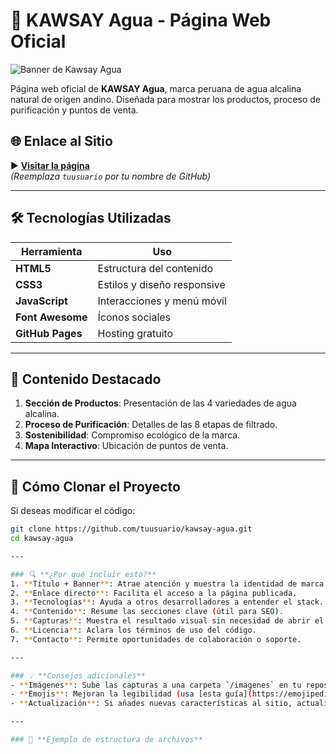 # 🚰 KAWSAY Agua - Página Web Oficial

![Banner de Kawsay Agua](imagenes/banner-kawsay.jpg) *<!-- (Opcional: Añade una imagen destacada) -->*

Página web oficial de **KAWSAY Agua**, marca peruana de agua alcalina natural de origen andino. Diseñada para mostrar los productos, proceso de purificación y puntos de venta.

## 🌐 Enlace al Sitio
▶ **[Visitar la página](https://tuusuario.github.io/kawsay-agua/)**  
*(Reemplaza `tuusuario` por tu nombre de GitHub)*

---

## 🛠️ Tecnologías Utilizadas
| Herramienta | Uso |
|------------|-----|
| **HTML5** | Estructura del contenido |
| **CSS3** | Estilos y diseño responsive |
| **JavaScript** | Interacciones y menú móvil |
| **Font Awesome** | Íconos sociales |
| **GitHub Pages** | Hosting gratuito |

---

## 📌 Contenido Destacado
1. **Sección de Productos**: Presentación de las 4 variedades de agua alcalina.
2. **Proceso de Purificación**: Detalles de las 8 etapas de filtrado.
3. **Sostenibilidad**: Compromiso ecológico de la marca.
4. **Mapa Interactivo**: Ubicación de puntos de venta.

---

## 🚀 Cómo Clonar el Proyecto
Si deseas modificar el código:
```bash
git clone https://github.com/tuusuario/kawsay-agua.git
cd kawsay-agua

---

### 🔍 **¿Por qué incluir esto?**
1. **Título + Banner**: Atrae atención y muestra la identidad de marca.
2. **Enlace directo**: Facilita el acceso a la página publicada.
3. **Tecnologías**: Ayuda a otros desarrolladores a entender el stack.
4. **Contenido**: Resume las secciones clave (útil para SEO).
5. **Capturas**: Muestra el resultado visual sin necesidad de abrir el sitio.
6. **Licencia**: Aclara los términos de uso del código.
7. **Contacto**: Permite oportunidades de colaboración o soporte.

---

### 💡 **Consejos adicionales**
- **Imágenes**: Sube las capturas a una carpeta `/imagenes` en tu repositorio.
- **Emojis**: Mejoran la legibilidad (usa [esta guía](https://emojipedia.org/)).
- **Actualización**: Si añades nuevas características al sitio, actualiza el README.

---

### 📂 **Ejemplo de estructura de archivos**
